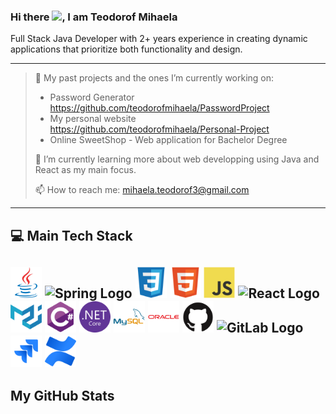 ### Hi there <img src="https://raw.githubusercontent.com/MartinHeinz/MartinHeinz/master/wave.gif" width="30px">, I am Teodorof Mihaela
Full Stack Java Developer with 2+ years experience in creating dynamic applications that prioritize both functionality and design.

---
>🔭 My past projects and the ones I’m currently working on: 
>- Password Generator https://github.com/teodorofmihaela/PasswordProject
>-  My personal website https://github.com/teodorofmihaela/Personal-Project
>- Online SweetShop - Web application for Bachelor Degree
>
>🌱 I’m currently learning more about web developping using Java and React as my main focus.
>
>📫 How to reach me: mihaela.teodorof3@gmail.com

---
## 💻 Main Tech Stack

<img src="https://github.com/devicons/devicon/blob/master/icons/java/java-original.svg" alt="Java Logo" width="50px" height="50px"> <img src="https://cdn.jsdelivr.net/gh/devicons/devicon@latest/icons/spring/spring-original-wordmark.svg" alt="Spring Logo" width="50px" height="50px"/> <img src="https://github.com/devicons/devicon/blob/master/icons/css3/css3-original.svg" alt="CSS3  Logo" width="50px" height="50px"> <img src="https://github.com/devicons/devicon/blob/master/icons/html5/html5-original.svg" alt="HTML5 Logo" width="50px" height="50px"> <img src="https://github.com/devicons/devicon/blob/master/icons/javascript/javascript-original.svg" alt="JavaScript Logo" width="50px" height="50px"> <img src="https://cdn.jsdelivr.net/gh/devicons/devicon@latest/icons/react/react-original-wordmark.svg" alt="React Logo" width="50px" height="50px"/> <img src="https://github.com/devicons/devicon/blob/master/icons/materialui/materialui-original.svg" alt="Material UI Logo" width="50px" height="50px"> <img src="https://github.com/devicons/devicon/blob/master/icons/csharp/csharp-original.svg" alt="C# Logo" width="50px" height="50px"> <img src="https://github.com/devicons/devicon/blob/master/icons/dotnetcore/dotnetcore-original.svg" alt=".Net Core Logo" width="50px" height="50px"> <img src="https://github.com/devicons/devicon/blob/master/icons/mysql/mysql-original-wordmark.svg" alt="MySQL  Logo" width="50px" height="50px"> <img src="https://github.com/devicons/devicon/blob/master/icons/oracle/oracle-original.svg" alt="MySQL  Logo" width="50px" height="50px">  <img src="https://github.com/devicons/devicon/blob/master/icons/github/github-original.svg" alt="GitHub Logo" width="50px" height="50px"> <img src="https://cdn.jsdelivr.net/gh/devicons/devicon@latest/icons/gitlab/gitlab-original.svg" alt="GitLab Logo" width="50px" height="50px" /> <img src="https://github.com/devicons/devicon/blob/master/icons/jira/jira-original.svg" alt="Jira Logo" width="50px" height="50px"> <img src="https://github.com/devicons/devicon/blob/master/icons/confluence/confluence-original.svg" alt="Confluence Logo" width="50px" height="50px">
---

## My GitHub Stats
<!-- <a href="https://github.com/teodorofmihaela">
  <img src="https://github-readme-stats.vercel.app/api?username=teodorofmihaela&show_icons=true&theme=radical">
</a>
-->

<a href="https://github.com/teodorofmihaela">
 <img src="https://github-readme-stats.vercel.app/api/top-langs/?username=teodorofmihaela&layout=compact)/>
</a>

<!--
**teodorofmihaela/teodorofmihaela** is a ✨ _special_ ✨ repository because its `README.md` (this file) appears on your GitHub profile.

Here are some ideas to get you started:

- 🔭 I’m currently working on ...
- 🌱 I’m currently learning ...
- 👯 I’m looking to collaborate on ...
- 🤔 I’m looking for help with ...
- 💬 Ask me about ...
- 📫 How to reach me: ...
- 😄 Pronouns: ...
- ⚡ Fun fact: ...
-->
